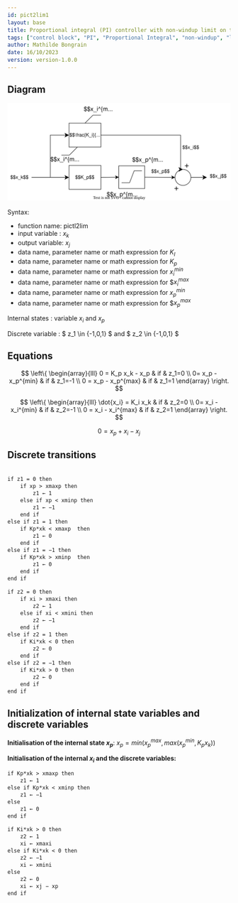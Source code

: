 ```yaml
---
id: pict2lim1
layout: base
title: Proportional integral (PI) controller with non-windup limit on the integral term and limit on the proportional term
tags: ["control block", "PI", "Proportional Integral", "non-windup", "limits"]
author: Mathilde Bongrain
date: 16/10/2023
version: version-1.0.0
---
```

## Diagram

![pict2lim diagram](2limitedProportionalIntegralController.svg)

Syntax:  

- function name: pictl2lim
- input variable : $x_k$
- output variable: $x_j$
- data name, parameter name or math expression for $K_I$
- data name, parameter name or math expression for $K_p$
- data name, parameter name or math expression for $x_i^{min}$
- data name, parameter name or math expression for $$x_i^{max}$
- data name, parameter name or math expression for $x_p^{min}$
- data name, parameter name or math expression for $$x_p^{max}$

Internal states : variable $x_i$ and $x_p$

Discrete variable :  $ z_1 \in \{-1,0,1\} $ and $ z_2 \in \{-1,0,1\} $ 

## Equations

$$
 \left\{
    \begin{array}{lll}
         0 = K_p x_k - x_p & if & z_1=0 \\
        0= x_p - x_p^{min} & if & z_1=-1 \\
        0 = x_p - x_p^{max} & if & z_1=1
    \end{array}
\right.
$$

$$
 \left\{
    \begin{array}{lll}
         \dot{x_i} = K_i x_k & if & z_2=0 \\
        0= x_i - x_i^{min} & if & z_2=-1 \\
        0 = x_i - x_i^{max} & if & z_2=1
    \end{array}
\right.
$$

$$ 0 = x_p + x_i - x_j $$

## Discrete transitions

```

if z1 = 0 then
    if xp > xmaxp then
        z1 ← 1
    else if xp < xminp then
        z1 ← −1
    end if
else if z1 = 1 then
    if Kp*xk < xmaxp  then
        z1 ← 0
    end if
else if z1 = −1 then
    if Kp*xk > xminp  then
        z1 ← 0
    end if
end if
```

```
if z2 = 0 then
    if xi > xmaxi then
        z2 ← 1
    else if xi < xmini then
        z2 ← −1
    end if
else if z2 = 1 then
    if Ki*xk < 0 then
        z2 ← 0
    end if
else if z2 = −1 then
    if Ki*xk > 0 then
        z2 ← 0
    end if
end if

```

## Initialization of internal state variables and discrete variables

**Initialisation of the internal state $x_p$**: $x_p = min( x_p^{max}, max(x_p^{min}, K_px_k) )$

**Initialisation of the internal $x_i$ and the discrete variables:**

```
if Kp*xk > xmaxp then
    z1 ← 1
else if Kp*xk < xminp then
    z1 ← −1
else
    z1 ← 0
end if
```

```
if Ki*xk > 0 then
    z2 ← 1
    xi ← xmaxi
else if Ki*xk < 0 then
    z2 ← −1
    xi ← xmini
else
    z2 ← 0
    xi ← xj − xp
end if
```
